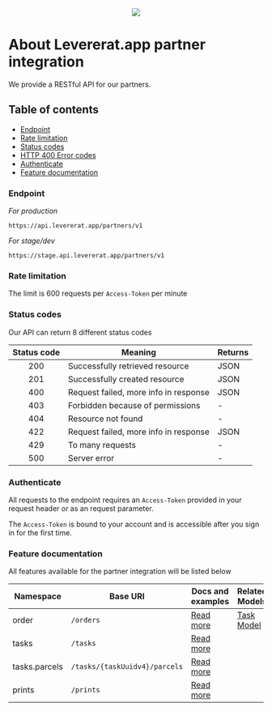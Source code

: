 <p align="center"><img src="https://levererat.app/logo_transparent.png" style="max-width:300px"></p>

# About Levererat.app partner integration

We provide a RESTful API for our partners.

## Table of contents
* [Endpoint](#endpoint)
* [Rate limitation](#rate-limits)
* [Status codes](#status-codes)
* [HTTP 400 Error codes](#error-codes)
* [Authenticate](#authenticate)
* [Feature documentation](#features)

### <a id="endpoint"></a> Endpoint

*For production*

`https://api.levererat.app/partners/v1`

*For stage/dev*

`https://stage.api.levererat.app/partners/v1`

### <a id="rate-limits"></a> Rate limitation

The  limit is 600 requests per  `Access-Token` per minute

### <a id="status-code"></a> Status codes

Our API can return 8 different status codes

| Status code | Meaning                               | Returns |
| :---------: | ------------------------------------- | ------- |
|     200     | Successfully retrieved resource       | JSON    |
|     201     | Successfully created resource         | JSON    |
|     400     | Request failed, more info in response | JSON    |
|     403     | Forbidden because of permissions      | -       |
|     404     | Resource not found                    | -       |
|     422     | Request failed, more info in response | JSON    |
|     429     | To many requests                      | -       |
|     500     | Server error                          | -       |

### <a id="authenticate"></a> Authenticate

All requests to the endpoint requires an `Access-Token` provided in your request header or as an request parameter.

The `Access-Token` is bound to your account and is accessible after you sign in for the first time.

### <a id="features"></a> Feature documentation

All features available for the partner integration will be listed below

| Namespace     | Base URI                      | Docs and examples            | Related Models                     |
| ------------- | ----------------------------- | ---------------------------- | ---------------------------------- |
| order         | `/orders`                     | [Read more](docs/orders.md)  | [Task Model](docs/orders/tasks.md) |
| tasks         | `/tasks`                      | [Read more](docs/tasks.md)   |                                    |
| tasks.parcels | `/tasks/{taskUuidv4}/parcels` | [Read more](docs/parcels.md) |                                    |
| prints        | `/prints`                     | [Read more](docs/prints.md)  |                                    |

